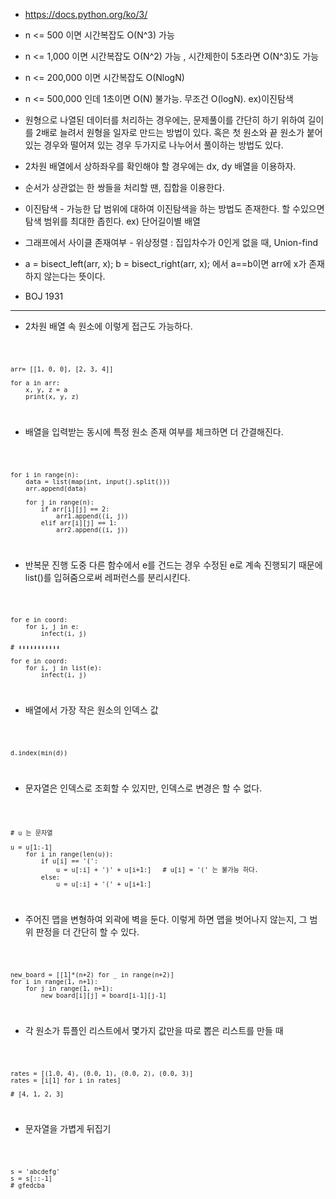 * https://docs.python.org/ko/3/

* n <= 500 이면 시간복잡도 O(N^3) 가능
* n <= 1,000 이면 시간복잡도 O(N^2) 가능 , 시간제한이 5초라면 O(N^3)도 가능
* n <= 200,000 이면 시간복잡도 O(NlogN)
* n <= 500,000 인데 1초이면 O(N) 불가능. 무조건 O(logN). ex)이진탐색

* 원형으로 나열된 데이터를 처리하는 경우에는, 문제풀이를 간단히 하기 위하여 길이를 2배로 늘려서 원형을 일자로 만드는 방법이 있다. 혹은 첫 원소와 끝 원소가 붙어있는 경우와 떨어져 있는 경우 두가지로 나누어서 풀이하는 방법도 있다.

* 2차원 배열에서 상하좌우를 확인해야 할 경우에는 dx, dy 배열을 이용하자. 

* 순서가 상관없는 한 쌍들을 처리할 땐, 집합을 이용한다.

* 이진탐색  - 가능한 답 범위에 대하여 이진탐색을 하는 방법도 존재한다. 할 수있으면 탐색 범위를 최대한 좁힌다. ex) 단어길이별 배열

* 그래프에서 사이클 존재여부 - 위상정렬 : 집입차수가 0인게 없을 때, Union-find

* a = bisect_left(arr, x); b = bisect_right(arr, x); 에서 a==b이면 arr에 x가 존재하지 않는다는 뜻이다.

* BOJ 1931

<hr>

* 2차원 배열 속 원소에 이렇게 접근도 가능하다.
<code>

    arr= [[1, 0, 0], [2, 3, 4]]

    for a in arr:
        x, y, z = a
        print(x, y, z)
    
</code>

* 배열을 입력받는 동시에 특정 원소 존재 여부를 체크하면 더 간결해진다.
<code>

    for i in range(n):
        data = list(map(int, input().split()))
        arr.append(data)
    
        for j in range(n):
            if arr[i][j] == 2:
                arr1.append((i, j))    
            elif arr[i][j] == 1:
                arr2.append((i, j))
</code>

* 반복문 진행 도중 다른 함수에서 e를 건드는 경우 수정된 e로 계속 진행되기 때문에 list()를 입혀줌으로써 레퍼런스를 분리시킨다.
<code>
    
    for e in coord:
        for i, j in e:
            infect(i, j)
    
    # ⬇⬇⬇⬇⬇⬇⬇⬇⬇⬇⬇

    for e in coord:
        for i, j in list(e):
            infect(i, j)
</code>

* 배열에서 가장 작은 원소의 인덱스 값
<code>

    d.index(min(d))
</code>

* 문자열은 인덱스로 조회할 수 있지만, 인덱스로 변경은 할 수 없다.
<code>

    # u 는 문자열
    
    u = u[1:-1]
        for i in range(len(u)):
            if u[i] == '(':
                u = u[:i] + ')' + u[i+1:]   # u[i] = '(' 는 불가능 하다.
            else:
                u = u[:i] + '(' + u[i+1:] 

</code>


* 주어진 맵을 변형하여 외곽에 벽을 둔다. 이렇게 하면 맵을 벗어나지 않는지, 그 범위 판정을 더 간단히 할 수 있다.
<code>
    
    new_board = [[1]*(n+2) for _ in range(n+2)]
    for i in range(1, n+1):
        for j in range(1, n+1):
            new_board[i][j] = board[i-1][j-1]

</code>

* 각 원소가 튜플인 리스트에서 몇가지 값만을 따로 뽑은 리스트를 만들 때
<code>

    rates = [(1.0, 4), (0.0, 1), (0.0, 2), (0.0, 3)]
    rates = [i[1] for i in rates]
    
    # [4, 1, 2, 3]
</code>

* 문자열을 가볍게 뒤집기
<code>

    s = 'abcdefg'
    s = s[::-1]
    # gfedcba
</code>
